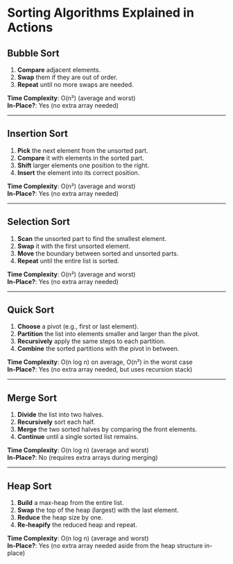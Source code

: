 # Sorting Algorithms Explained in Actions

## Bubble Sort
1. **Compare** adjacent elements.
2. **Swap** them if they are out of order.
3. **Repeat** until no more swaps are needed.

**Time Complexity**: O(n²) (average and worst)  
**In-Place?**: Yes (no extra array needed)

---

## Insertion Sort
1. **Pick** the next element from the unsorted part.
2. **Compare** it with elements in the sorted part.
3. **Shift** larger elements one position to the right.
4. **Insert** the element into its correct position.

**Time Complexity**: O(n²) (average and worst)  
**In-Place?**: Yes (no extra array needed)

---

## Selection Sort
1. **Scan** the unsorted part to find the smallest element.
2. **Swap** it with the first unsorted element.
3. **Move** the boundary between sorted and unsorted parts.
4. **Repeat** until the entire list is sorted.

**Time Complexity**: O(n²) (average and worst)  
**In-Place?**: Yes (no extra array needed)

---

## Quick Sort
1. **Choose** a pivot (e.g., first or last element).
2. **Partition** the list into elements smaller and larger than the pivot.
3. **Recursively** apply the same steps to each partition.
4. **Combine** the sorted partitions with the pivot in between.

**Time Complexity**: O(n log n) on average, O(n²) in the worst case  
**In-Place?**: Yes (no extra array needed, but uses recursion stack)

---

## Merge Sort
1. **Divide** the list into two halves.
2. **Recursively** sort each half.
3. **Merge** the two sorted halves by comparing the front elements.
4. **Continue** until a single sorted list remains.

**Time Complexity**: O(n log n) (average and worst)  
**In-Place?**: No (requires extra arrays during merging)

---

## Heap Sort
1. **Build** a max-heap from the entire list.
2. **Swap** the top of the heap (largest) with the last element.
3. **Reduce** the heap size by one.
4. **Re-heapify** the reduced heap and repeat.

**Time Complexity**: O(n log n) (average and worst)  
**In-Place?**: Yes (no extra array needed aside from the heap structure in-place)
